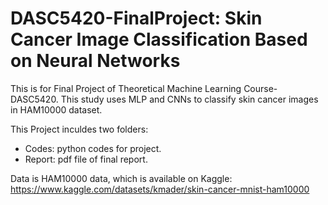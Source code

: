 # DASC5420-FinalProject: Skin Cancer Image Classification Based on Neural Networks
This is for Final Project of Theoretical Machine Learning Course-DASC5420.
This study uses MLP and CNNs to classify skin cancer images in HAM10000 dataset.

This Project inculdes two folders:
* Codes: python codes for project.
* Report: pdf file of final report.

Data is HAM10000 data, which is available on Kaggle: https://www.kaggle.com/datasets/kmader/skin-cancer-mnist-ham10000


